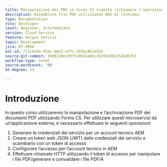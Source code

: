 ```yaml
---
title: Manipolazione dei PDF in Forms CS tramite richiamare l’operazione DDX
description: Assemblare file PDF utilizzando DDX di richiamo.
type: Documentation
role: Developer
level: Beginner, Intermediate
version: Cloud Service
feature: Output Service
topic: Development
jira: KT-9980
exl-id: 713c4e9e-95ac-48e1-a7fc-2b3ec0b145e5
source-git-commit: 30d6120ec99f7a95414dbc31c0cb002152bd6763
workflow-type: tm+mt
source-wordcount: '96'
ht-degree: 1%

---
```


# Introduzione

In questo corso utilizzeremo la manipolazione e l’archiviazione PDF dei documenti PDF utilizzando Forms CS. Per utilizzare questi microservizi da un’applicazione esterna, è necessario effettuare le seguenti operazioni:

1. Generare le credenziali del servizio per un account tecnico AEM
1. Creare un token web JSON (JWT) dalle credenziali del servizio e scambiarlo con un token di accesso
1. Configurare l’accesso per l’account tecnico in AEM
1. Effettuare chiamate HTTP utilizzando il token di accesso per manipolare i file PDF/generare e convalidare i file PDF/A
